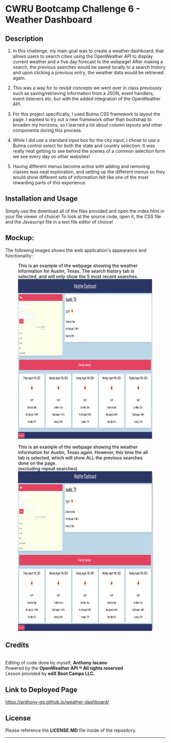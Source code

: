 # CWRU Bootcamp Challenge 6 - Weather Dashboard

## Description

1. In this challenge, my main goal was to create a weather dashboard, that allows users to search cities using the OpenWeather API to display current weather and a five day forecast to the webpage! After making a search, the previous searches would be saved locally to a search history and upon clicking a previous entry, the weather data would be retrieved again.

2. This was a way for to revisit concepts we went over in class previously such as saving/retrieving information from a JSON, event handlers, event listeners etc. but with the added integration of the OpenWeather API.

3. For this project specifically, I used Bulma CSS framework to layout the page. I wanted to try out a new framework other than bootstrap to broaden my horizons, so I learned a lot about column layouts and other components during this process.

4. While I did use a standard input box for the city input, I chose to use a Bulma control select for both the state and country selection. It was really neat getting to see behind the scenes of a common selection form we see every day on other websites!

5. Having different menus become active with adding and removing classes was neat exploration, and setting up the different menus so they would show different sets of information felt like one of the most rewarding parts of this experience.

## Installation and Usage

Simply use the download all of the files provided and open the index.html in your file viewer of choice!
To look at the source code, open it, the CSS file and the Javascript file in a text file editor of choice!


## Mockup:
The following images shows the web application's appearance and functionality:
<figure>
    <figcaption style="font-weight:500;">This is an example of the webpage showing the weather information for Austin, Texas. The search history tab is selected, and will only show the 5 most recent searches.</figcaption>
    <img src="./assets/images/weather-dashboard-final.png" width="1000px" height="500px" alt="example of the weather dashboard showcasing the weather for Austin, TX with the Search History tab selected">
</figure>

<figure>
    <figcaption style="font-weight:500;">This is an example of the webpage showing the weather information for Austin, Texas again. However, this time the all tab is selected, which will show ALL the previous searches done on the page.<br>(excluding repeat searches)</figcaption>
    <img src="./assets/images/weather-dashboard-final-all-menu-selected.png" width="1000px" height="500px" alt="example of the weather dashboard showcasing the weather for Austin, TX with the All tab selected">
</figure>

## Credits
<br>
 Editing of code done by myself, <b>Anthony Iacano</b>
 <br>
 Powered by the <b>OpenWeather API ® All rights reserved</b>
 <br>
 Lesson provided by <b>edX Boot Camps LLC.</b>

## Link to Deployed Page

 https://anthony-gg.github.io/weather-dashboard/

 ## License

Please reference the **LICENSE.MD** file inside of the repository.

---
